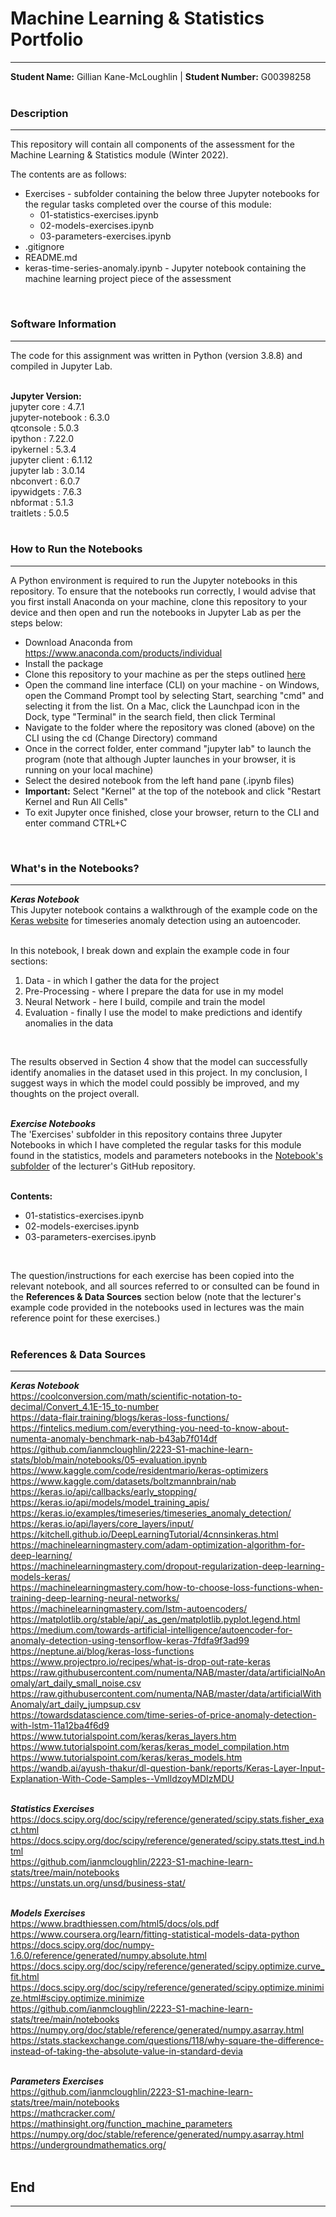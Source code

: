 # Machine Learning & Statistics Portfolio    
***  
**Student Name:** Gillian Kane-McLoughlin  | **Student Number:** G00398258  
<br>  
  
### Description  
***
This repository will contain all components of the assessment for the Machine Learning & Statistics module (Winter 2022).  <br>  
  
The contents are as follows:  
- Exercises - subfolder containing the below three Jupyter notebooks for the regular tasks completed over the course of this module:  
    - 01-statistics-exercises.ipynb  
    - 02-models-exercises.ipynb  
    - 03-parameters-exercises.ipynb  
- .gitignore   
- README.md  
- keras-time-series-anomaly.ipynb - Jupyter notebook containing the machine learning project piece of the assessment  
<br>  
  
### Software Information
***
The code for this assignment was written in Python (version 3.8.8) and compiled in Jupyter Lab.  
<br>  
  
__Jupyter Version:__  
jupyter core : 4.7.1  
jupyter-notebook : 6.3.0  
qtconsole : 5.0.3  
ipython : 7.22.0  
ipykernel : 5.3.4  
jupyter client : 6.1.12  
jupyter lab : 3.0.14  
nbconvert : 6.0.7  
ipywidgets : 7.6.3  
nbformat : 5.1.3  
traitlets : 5.0.5  
<br>  
  
### How to Run the Notebooks 
***
A Python environment is required to run the Jupyter notebooks in this repository. To ensure that the notebooks run correctly, I would advise that you first install Anaconda on your machine, clone this repository to your device and then open and run the notebooks in Jupyter Lab as per the steps below:  
- Download Anaconda from https://www.anaconda.com/products/individual  
- Install the package  
- Clone this repository to your machine as per the steps outlined [here](https://docs.github.com/en/repositories/creating-and-managing-repositories/cloning-a-repository)    
- Open the command line interface (CLI) on your machine - on Windows, open the Command Prompt tool by selecting Start, searching "cmd" and selecting it from the list. On a Mac, click the Launchpad icon in the Dock, type "Terminal" in the search field, then click Terminal  
- Navigate to the folder where the repository was cloned (above) on the CLI using the cd (Change Directory) command  
- Once in the correct folder, enter command "jupyter lab" to launch the program (note that although Jupter launches in your browser, it is running on your local machine)  
- Select the desired notebook from the left hand pane (.ipynb files)  
- **Important:** Select "Kernel" at the top of the notebook and click "Restart Kernel and Run All Cells"  
- To exit Jupyter once finished, close your browser, return to the CLI and enter command CTRL+C  
<br>  
  
### What's in the Notebooks?  
***
**_Keras Notebook_**  
This Jupyter notebook contains a walkthrough of the example code on the [Keras website](https://keras.io/examples/timeseries/timeseries_anomaly_detection/) for timeseries anomaly detection using an autoencoder.   
<br>  
  
In this notebook, I break down and explain the example code in four sections:  
1. Data - in which I gather the data for the project  
2. Pre-Processing - where I prepare the data for use in my model  
3. Neural Network - here I build, compile and train the model   
4. Evaluation - finally I use the model to make predictions and identify anomalies in the data  
<br>  
  
The results observed in Section 4 show that the model can successfully identify anomalies in the dataset used in this project. In my conclusion, I suggest ways in which the model could possibly be improved, and my thoughts on the project overall.  
<br>  
  
**_Exercise Notebooks_**  
The 'Exercises' subfolder in this repository contains three Jupyter Notebooks in which I have completed the regular tasks for this module found in the statistics, models and parameters notebooks in the [Notebook's subfolder](https://github.com/ianmcloughlin/2223-S1-machine-learn-stats/tree/main/notebooks) of the lecturer's GitHub repository.  
<br>  
  
__Contents:__  
- 01-statistics-exercises.ipynb  
- 02-models-exercises.ipynb  
- 03-parameters-exercises.ipynb  
<br>  
  
The question/instructions for each exercise has been copied into the relevant notebook, and all sources referred to or consulted can be found in the __References & Data Sources__ section below (note that the lecturer's example code provided in the notebooks used in lectures was the main reference point for these exercises.)    
<br>  
  
### References & Data Sources  
***
**_Keras Notebook_**  
https://coolconversion.com/math/scientific-notation-to-decimal/Convert_4.1E-15_to-number  
https://data-flair.training/blogs/keras-loss-functions/  
https://fintelics.medium.com/everything-you-need-to-know-about-numenta-anomaly-benchmark-nab-b43ab7f014df  
https://github.com/ianmcloughlin/2223-S1-machine-learn-stats/blob/main/notebooks/05-evaluation.ipynb  
https://www.kaggle.com/code/residentmario/keras-optimizers  
https://www.kaggle.com/datasets/boltzmannbrain/nab  
https://keras.io/api/callbacks/early_stopping/  
https://keras.io/api/models/model_training_apis/  
https://keras.io/examples/timeseries/timeseries_anomaly_detection/  
https://keras.io/api/layers/core_layers/input/  
https://kitchell.github.io/DeepLearningTutorial/4cnnsinkeras.html  
https://machinelearningmastery.com/adam-optimization-algorithm-for-deep-learning/  
https://machinelearningmastery.com/dropout-regularization-deep-learning-models-keras/  
https://machinelearningmastery.com/how-to-choose-loss-functions-when-training-deep-learning-neural-networks/  
https://machinelearningmastery.com/lstm-autoencoders/  
https://matplotlib.org/stable/api/_as_gen/matplotlib.pyplot.legend.html  
https://medium.com/towards-artificial-intelligence/autoencoder-for-anomaly-detection-using-tensorflow-keras-7fdfa9f3ad99  
https://neptune.ai/blog/keras-loss-functions  
https://www.projectpro.io/recipes/what-is-drop-out-rate-keras  
https://raw.githubusercontent.com/numenta/NAB/master/data/artificialNoAnomaly/art_daily_small_noise.csv  
https://raw.githubusercontent.com/numenta/NAB/master/data/artificialWithAnomaly/art_daily_jumpsup.csv  
https://towardsdatascience.com/time-series-of-price-anomaly-detection-with-lstm-11a12ba4f6d9  
https://www.tutorialspoint.com/keras/keras_layers.htm  
https://www.tutorialspoint.com/keras/keras_model_compilation.htm  
https://www.tutorialspoint.com/keras/keras_models.htm  
https://wandb.ai/ayush-thakur/dl-question-bank/reports/Keras-Layer-Input-Explanation-With-Code-Samples--VmlldzoyMDIzMDU  
<br>  
  
**_Statistics Exercises_**  
 https://docs.scipy.org/doc/scipy/reference/generated/scipy.stats.fisher_exact.html  
 https://docs.scipy.org/doc/scipy/reference/generated/scipy.stats.ttest_ind.html  
 https://github.com/ianmcloughlin/2223-S1-machine-learn-stats/tree/main/notebooks  
 https://unstats.un.org/unsd/business-stat/  
<br>  
  
**_Models Exercises_**  
https://www.bradthiessen.com/html5/docs/ols.pdf  
https://www.coursera.org/learn/fitting-statistical-models-data-python  
https://docs.scipy.org/doc/numpy-1.6.0/reference/generated/numpy.absolute.html  
https://docs.scipy.org/doc/scipy/reference/generated/scipy.optimize.curve_fit.html  
https://docs.scipy.org/doc/scipy/reference/generated/scipy.optimize.minimize.html#scipy.optimize.minimize  
https://github.com/ianmcloughlin/2223-S1-machine-learn-stats/tree/main/notebooks  
https://numpy.org/doc/stable/reference/generated/numpy.asarray.html  
https://stats.stackexchange.com/questions/118/why-square-the-difference-instead-of-taking-the-absolute-value-in-standard-devia  
<br>  
  
**_Parameters Exercises_**  
https://github.com/ianmcloughlin/2223-S1-machine-learn-stats/tree/main/notebooks  
https://mathcracker.com/  
https://mathinsight.org/function_machine_parameters  
https://numpy.org/doc/stable/reference/generated/numpy.asarray.html  
https://undergroundmathematics.org/  
<br>  
  
## End  
***